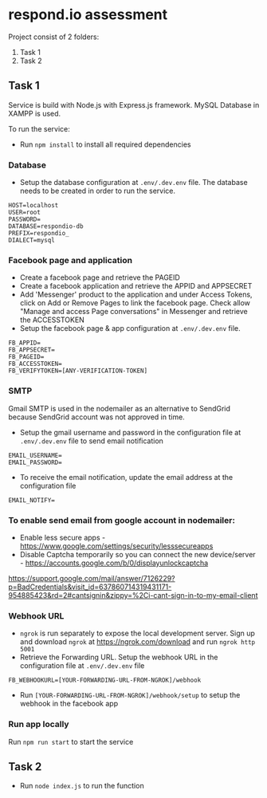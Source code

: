 # respond.io assessment

Project consist of 2 folders:
1. Task 1
2. Task 2

## Task 1
Service is build with Node.js with Express.js framework. 
MySQL Database in XAMPP is used.

To run the service:
- Run `npm install` to install all required dependencies

### Database
- Setup the database configuration at ``.env/.dev.env`` file. The database needs to be created in order to run the service.
```
HOST=localhost
USER=root
PASSWORD=
DATABASE=respondio-db
PREFIX=respondio_
DIALECT=mysql
```
### Facebook page and application
- Create a facebook page and retrieve the PAGEID
- Create a facebook application and retrieve the APPID and APPSECRET
- Add 'Messenger' product to the application and under Access Tokens, click on Add or Remove Pages to link the facebook page. Check allow "Manage and access Page conversations" in Messenger and retrieve the ACCESSTOKEN
- Setup the facebook page & app configuration at ``.env/.dev.env`` file.
```
FB_APPID=
FB_APPSECRET=
FB_PAGEID=
FB_ACCESSTOKEN=
FB_VERIFYTOKEN=[ANY-VERIFICATION-TOKEN]
```
### SMTP
Gmail SMTP is used in the nodemailer as an alternative to SendGrid because SendGrid account was not approved in time.
- Setup the gmail username and password in the configuration file at ``.env/.dev.env`` file to send email notification
```
EMAIL_USERNAME=
EMAIL_PASSWORD=
```
- To receive the email notification, update the email address at the configuration file
```
EMAIL_NOTIFY=
```
### To enable send email from google account in nodemailer:
- Enable less secure apps - https://www.google.com/settings/security/lesssecureapps
- Disable Captcha temporarily so you can connect the new device/server - https://accounts.google.com/b/0/displayunlockcaptcha

https://support.google.com/mail/answer/7126229?p=BadCredentials&visit_id=637860714319431171-954885423&rd=2#cantsignin&zippy=%2Ci-cant-sign-in-to-my-email-client

### Webhook URL
- `ngrok` is run separately to expose the local development server. Sign up and download `ngrok` at https://ngrok.com/download and run `ngrok http 5001`
- Retrieve the Forwarding URL. Setup the webhook URL in the configuration file at ``.env/.dev.env`` file
```
FB_WEBHOOKURL=[YOUR-FORWARDING-URL-FROM-NGROK]/webhook
```
- Run `[YOUR-FORWARDING-URL-FROM-NGROK]/webhook/setup` to setup the webhook in the facebook app

### Run app locally
Run `npm run start` to start the service

## Task 2
- Run `node index.js` to run the function
